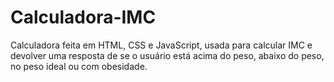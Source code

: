 # Calculadora-IMC
Calculadora feita em HTML, CSS e JavaScript, usada para calcular IMC e devolver uma resposta de se o usuário está acima do peso, abaixo do peso, no peso ideal ou com obesidade.
